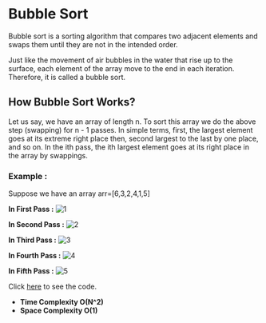 
# Bubble Sort

Bubble sort is a sorting algorithm that compares two adjacent elements and swaps them until they are not in the intended order.

Just like the movement of air bubbles in the water that rise up to the surface, each element of the array move to the end in each iteration. Therefore, it is called a bubble sort.


## How Bubble Sort Works?

Let us say, we have an array of length n. To sort this array we do the above step (swapping) for n - 1 passes.
In simple terms, first, the largest element goes at its extreme right place then, second largest to the last by one place, and so on. In the ith pass, the ith largest element goes at its right place in the array by swappings.

### Example : 

Suppose we have an array arr=[6,3,2,4,1,5]

**In First Pass :**
![1](https://user-images.githubusercontent.com/82796751/173231236-faa41421-4d17-42be-a433-1167997461c7.gif)

**In Second Pass :**
![2](https://user-images.githubusercontent.com/82796751/173231239-76efaca1-5f34-4c08-86d7-3d26afaf5e56.gif)

**In Third Pass :**
![3](https://user-images.githubusercontent.com/82796751/173231240-e02a006b-aa4d-44b5-8b2f-938ca62e5790.gif)

**In Fourth Pass :**
![4](https://user-images.githubusercontent.com/82796751/173231244-fdfecfe5-aac7-43b9-8fdc-d4ea3f86ca13.gif)

**In Fifth Pass :**
![5](https://user-images.githubusercontent.com/82796751/173231251-55f1210a-9634-4197-aa6e-c916802b1b37.gif)

Click [here](./BubbleSort.java) to see the code.

- **Time Complexity O(N^2)**
- **Space Complexity O(1)**

